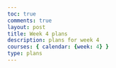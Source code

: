 ```yaml
---
toc: true
comments: true
layout: post
title: Week 4 plans
description: plans for week 4
courses: { calendar: {week: 4} }
type: plans
---
```


